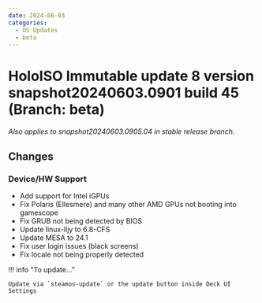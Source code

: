 ```yaml
--- 
date: 2024-06-03
categories:
  - OS Updates
  - beta
---
```


# HoloISO Immutable update 8 version snapshot20240603.0901 build 45 (Branch: beta)
_Also applies to snapshot20240603.0905.04 in stable release branch._

## Changes
### Device/HW Support
- Add support for Intel iGPUs
- Fix Polaris (Ellesmere) and many other AMD GPUs not booting into gamescope
- Fix GRUB not being detected by BIOS
- Update linux-lljy to 6.8-CFS
- Update MESA to 24.1
- Fix user login issues (black screens)
- Fix locale not being properly detected

<!-- more -->

!!! info "To update..."

    Update via `steamos-update` or the update button inside Deck UI Settings
